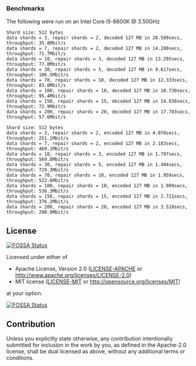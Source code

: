 ### Benchmarks

The following were run on an Intel Core i5-6600K @ 3.50GHz

```
Shard size: 512 bytes
data shards = 3, repair shards = 2, decoded 127 MB in 28.589secs, throughput: 35.8Mbit/s
data shards = 7, repair shards = 2, decoded 127 MB in 14.280secs, throughput: 71.7Mbit/s
data shards = 10, repair shards = 3, decoded 127 MB in 13.295secs, throughput: 77.0Mbit/s
data shards = 30, repair shards = 5, decoded 127 MB in 9.617secs, throughput: 106.5Mbit/s
data shards = 70, repair shards = 10, decoded 127 MB in 12.333secs, throughput: 83.0Mbit/s
data shards = 100, repair shards = 10, decoded 127 MB in 10.730secs, throughput: 95.4Mbit/s
data shards = 150, repair shards = 15, decoded 127 MB in 14.038secs, throughput: 72.9Mbit/s
data shards = 200, repair shards = 20, decoded 127 MB in 17.783secs, throughput: 57.6Mbit/s

Shard size: 512 bytes
data shards = 3, repair shards = 2, encoded 127 MB in 4.078secs, throughput: 251.1Mbit/s
data shards = 7, repair shards = 2, encoded 127 MB in 2.183secs, throughput: 469.1Mbit/s
data shards = 10, repair shards = 3, encoded 127 MB in 1.797secs, throughput: 569.8Mbit/s
data shards = 30, repair shards = 5, encoded 127 MB in 1.404secs, throughput: 729.3Mbit/s
data shards = 70, repair shards = 10, encoded 127 MB in 1.959secs, throughput: 522.6Mbit/s
data shards = 100, repair shards = 10, encoded 127 MB in 1.909secs, throughput: 536.3Mbit/s
data shards = 150, repair shards = 15, encoded 127 MB in 2.721secs, throughput: 376.2Mbit/s
data shards = 200, repair shards = 20, encoded 127 MB in 3.518secs, throughput: 290.9Mbit/s
```
## License
[![FOSSA Status](https://app.fossa.io/api/projects/git%2Bgithub.com%2Fcberner%2Ferasure-coding.svg?type=shield)](https://app.fossa.io/projects/git%2Bgithub.com%2Fcberner%2Ferasure-coding?ref=badge_shield)


Licensed under either of

 * Apache License, Version 2.0
   ([LICENSE-APACHE](LICENSE-APACHE) or http://www.apache.org/licenses/LICENSE-2.0)
 * MIT license
   ([LICENSE-MIT](LICENSE-MIT) or http://opensource.org/licenses/MIT)

at your option.


[![FOSSA Status](https://app.fossa.io/api/projects/git%2Bgithub.com%2Fcberner%2Ferasure-coding.svg?type=large)](https://app.fossa.io/projects/git%2Bgithub.com%2Fcberner%2Ferasure-coding?ref=badge_large)

## Contribution

Unless you explicitly state otherwise, any contribution intentionally submitted
for inclusion in the work by you, as defined in the Apache-2.0 license, shall be
dual licensed as above, without any additional terms or conditions.